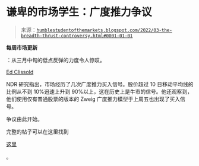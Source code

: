 <!--yml

类别：未分类

日期：2024 年 05 月 18 日 01:46:24

-->

# 谦卑的市场学生：广度推力争议

> 来源：[`humblestudentofthemarkets.blogspot.com/2022/03-the-breadth-thrust-controversy.html#0001-01-01`](https://humblestudentofthemarkets.blogspot.com/2022/03-the-breadth-thrust-controversy.html#0001-01-01)

**每周市场更新**

：从三月中旬的低点反弹的力度令人惊叹。

[Ed Clissold](https://twitter.com/edclissold/status/1505173112861638657)

NDR 研究指出，市场经历了几次广度推力买入信号。股价超过 10 日移动平均线的比例从不到 10%迅速上升到 90%以上，这在历史上是牛市的信号。他还观察到，他们使用仅有普通股票的版本的 Zweig 广度推力模型于上周五也出现了买入信号。

争议由此开始。

完整的帖子可以在这里找到

[这里](https://humblestudentofthemarkets.com/2022/03/23-the-breadth-thrust-controversy/)

。
